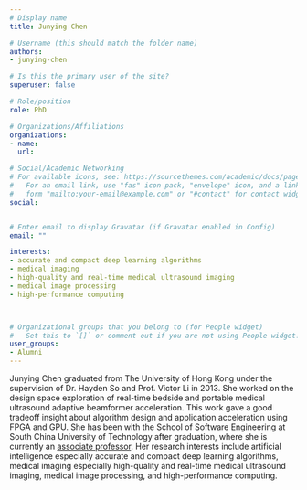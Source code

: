 ```yaml
---
# Display name
title: Junying Chen

# Username (this should match the folder name)
authors:
- junying-chen

# Is this the primary user of the site?
superuser: false

# Role/position
role: PhD

# Organizations/Affiliations
organizations:
- name: 
  url: 

# Social/Academic Networking
# For available icons, see: https://sourcethemes.com/academic/docs/page-builder/#icons
#   For an email link, use "fas" icon pack, "envelope" icon, and a link in the
#   form "mailto:your-email@example.com" or "#contact" for contact widget.
social:


# Enter email to display Gravatar (if Gravatar enabled in Config)
email: ""

interests:
- accurate and compact deep learning algorithms
- medical imaging
- high-quality and real-time medical ultrasound imaging
- medical image processing
- high-performance computing



# Organizational groups that you belong to (for People widget)
#   Set this to `[]` or comment out if you are not using People widget.
user_groups:
- Alumni
---
```


Junying Chen graduated from The University of Hong Kong under the supervision of Dr. Hayden So and Prof. Victor Li in 2013. She worked on the design space exploration of real-time bedside and portable medical ultrasound adaptive beamformer acceleration. This work gave a good tradeoff insight about algorithm design and application acceleration using FPGA and GPU. She has been with the School of Software Engineering at South China University of Technology after graduation, where she is currently an [associate professor](http://www2.scut.edu.cn/sse/2018/0614/c16789a270666/page.htm). Her research interests include artificial intelligence especially accurate and compact deep learning algorithms, medical imaging especially high-quality and real-time medical ultrasound imaging, medical image processing, and high-performance computing.